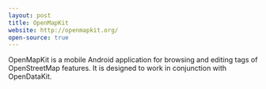 ```yaml
---
layout: post
title: OpenMapKit
website: http://openmapkit.org/
open-source: true
---
```


OpenMapKit is a mobile Android application for browsing and editing tags of OpenStreetMap features. It is designed to work in conjunction with OpenDataKit.
